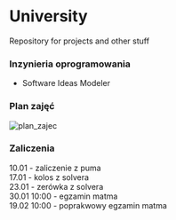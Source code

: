 # University
Repository for projects and other stuff 

### Inzynieria oprogramowania

- Software Ideas Modeler

### Plan zajęć

![plan_zajec](https://github.com/oskarpasko/university/assets/43753747/0b2dd6bd-a127-4f05-8144-729c92a1d26b)

### Zaliczenia 
10.01 - zaliczenie z puma </br>
17.01 - kolos z solvera </br>
23.01 - zerówka z solvera </br>
30.01 10:00 - egzamin matma </br>
19.02 10:00 - poprakwowy egzamin matma
